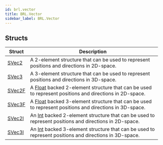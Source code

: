 ```yaml
---
id: brl.vector
title: BRL.Vector
sidebar_label: BRL.Vector
---
```



## Structs
| Struct | Description |
|---|---|
| [SVec2](../../brl/brl.vector/svec2) | A 2-element structure that can be used to represent positions and directions in 2D-space. |
| [SVec3](../../brl/brl.vector/svec3) | A 3-element structure that can be used to represent positions and directions in 3D-space. |
| [SVec2F](../../brl/brl.vector/svec2f) | A [Float](../../brl/brl.blitz/#float) backed 2-element structure that can be used to represent positions and directions in 2D-space. |
| [SVec3F](../../brl/brl.vector/svec3f) | A [Float](../../brl/brl.blitz/#float) backed 3-element structure that can be used to represent positions and directions in 3D-space. |
| [SVec2I](../../brl/brl.vector/svec2i) | An [Int](../../brl/brl.blitz/#int) backed 2-element structure that can be used to represent positions and directions in 2D-space. |
| [SVec3I](../../brl/brl.vector/svec3i) | An [Int](../../brl/brl.blitz/#int) backed 3-element structure that can be used to represent positions and directions in 3D-space. |


